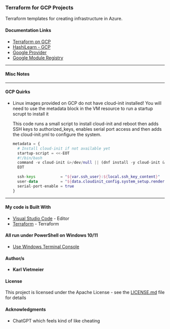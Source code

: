 ### Terraform for GCP Projects

Terraform templates for creating infrastructure in Azure.

#### Documentation Links

- [Terraform on GCP](https://cloud.google.com/docs/terraform)
- [HashiLearn - GCP](https://developer.hashicorp.com/terraform/tutorials/gcp-get-started)
- [Google Provider](https://registry.terraform.io/providers/hashicorp/google/latest/docs)
- [Google Module Registry](https://registry.terraform.io/providers/hashicorp/google/latest)

---

#### Misc Notes

---

#### GCP Quirks

- Linux images provided on GCP do not have cloud-init installed!
  You will need to use the metadata block in the VM resource to run a startup scrupt to install it
  
  This code runs a small script to install cloud-init and reboot then adds SSH keys to authorized_keys, enables serial port access and then adds the cloud-init.yml to configure the system.

  ```terraform
  metadata = {
    # Install cloud-init if not available yet
    startup-script = <<-EOT
    #!/bin/bash
    command -v cloud-init &>/dev/null || (dnf install -y cloud-init && reboot)
    EOT
    
    ssh-keys           = "${var.ssh_user}:${local.ssh_key_content}"
    user-data          = "${data.cloudinit_config.system_setup.rendered}"
    serial-port-enable = true
  }
  ```

---




#### My code is Built With

- [Visual Studio Code](https://code.visualstudio.com/) - Editor
- [Terraform](https://www.terraform.io/) - Terraform

#### All run under PowerShell on Windows 10/11

- [Use Windows Terminal Console](https://docs.microsoft.com/en-us/windows/terminal/)

#### Author/s

- **Karl Vietmeier**

#### License

This project is licensed under the Apache License - see the [LICENSE.md](../LICENSE.md) file for details

#### Acknowledgments

- ChatGPT which feels kind of like cheating
